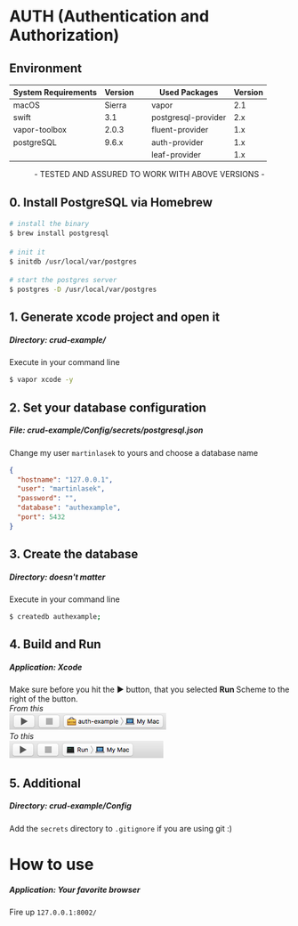 # AUTH (Authentication and Authorization)

## Environment
System Requirements | Version |  | Used Packages | Version |
------------ | ------------- | ------------- | ------------- | ------------- |
macOS | Sierra |  | vapor | 2.1 |
swift | 3.1 |  | postgresql-provider | 2.x |
vapor-toolbox | 2.0.3 | | fluent-provider | 1.x |
postgreSQL | 9.6.x | | auth-provider | 1.x |
| | | | leaf-provider | 1.x |

<center>- TESTED AND ASSURED TO WORK WITH ABOVE VERSIONS - </center>

## 0. Install PostgreSQL via Homebrew
```bash
# install the binary
$ brew install postgresql

# init it
$ initdb /usr/local/var/postgres

# start the postgres server
$ postgres -D /usr/local/var/postgres
```

## 1. Generate xcode project and open it
##### <b>Directory:</b> crud-example/
Execute in your command line
```bash
$ vapor xcode -y
```

## 2. Set your database configuration
##### <b>File:</b> crud-example/Config/secrets/postgresql.json
Change my user `martinlasek` to yours and choose a database name
```JSON
{
  "hostname": "127.0.0.1",
  "user": "martinlasek",
  "password": "",
  "database": "authexample",
  "port": 5432
}
```

## 3. Create the database
##### <b>Directory:</b> <i>doesn't matter</i>
Execute in your command line
```bash
$ createdb authexample;
```

## 4. Build and Run
##### <b>Application:</b> Xcode
Make sure before you hit the ► button, that you selected <b> Run </b> Scheme to the right of the button. <br>
<i>From this</i> <br>
![From](README/Build_and_Run_1.png)
<br> <i>To this</i> <br>
![To](README/Build_and_Run_2.png)

## 5. Additional
##### <b>Directory:</b> crud-example/Config
Add the `secrets` directory to `.gitignore` if you are using git :)

# How to use
##### <b>Application:</b> Your favorite browser
Fire up `127.0.0.1:8002/`

